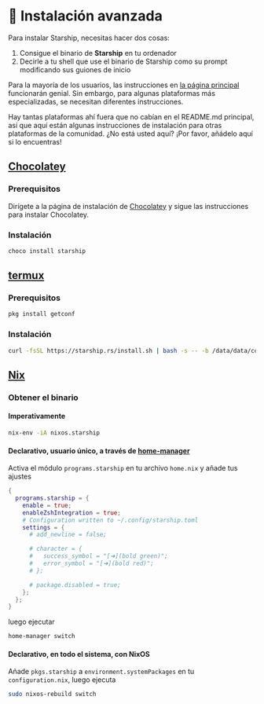 # 🚀 Instalación avanzada

Para instalar Starship, necesitas hacer dos cosas:

1. Consigue el binario de **Starship** en tu ordenador
1. Decirle a tu shell que use el binario de Starship como su prompt modificando sus guiones de inicio

Para la mayoría de los usuarios, las instrucciones en [la página principal](/guide/#🚀-installation) funcionarán genial. Sin embargo, para algunas plataformas más especializadas, se necesitan diferentes instrucciones.

Hay tantas plataformas ahí fuera que no cabían en el README.md principal, así que aquí están algunas instrucciones de instalación para otras plataformas de la comunidad. ¿No está usted aquí? ¡Por favor, añádelo aquí si lo encuentras!

## [Chocolatey](https://chocolatey.org)

### Prerequisitos

Dirígete a la página de instalación de [Chocolatey](https://chocolatey.org/install) y sigue las instrucciones para instalar Chocolatey.

### Instalación

```powershell
choco install starship
```

## [termux](https://termux.com)

### Prerequisitos

```sh
pkg install getconf
```

### Instalación

```sh
curl -fsSL https://starship.rs/install.sh | bash -s -- -b /data/data/com.termux/files/usr/bin
```

## [Nix](https://nixos.wiki/wiki/Nix)

### Obtener el binario

#### Imperativamente

```sh
nix-env -iA nixos.starship
```

#### Declarativo, usuario único, a través de [home-manager](home-manager)

Activa el módulo `programs.starship` en tu archivo `home.nix` y añade tus ajustes

```nix
{
  programs.starship = {
    enable = true;
    enableZshIntegration = true;
    # Configuration written to ~/.config/starship.toml
    settings = {
      # add_newline = false;

      # character = {
      #   success_symbol = "[➜](bold green)";
      #   error_symbol = "[➜](bold red)";
      # };

      # package.disabled = true;
    };
  };
}
```

luego ejecutar

```sh
home-manager switch
```

#### Declarativo, en todo el sistema, con NixOS

Añade `pkgs.starship` a `environment.systemPackages` en tu `configuration.nix`, luego ejecuta

```sh
sudo nixos-rebuild switch
```
